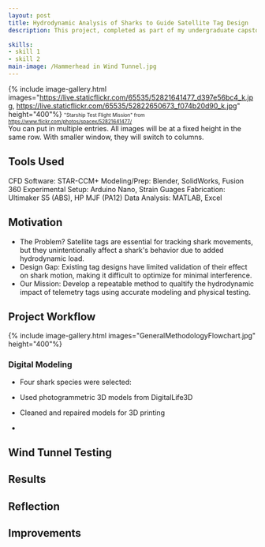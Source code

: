 ```yaml
---
layout: post
title: Hydrodynamic Analysis of Sharks to Guide Satellite Tag Design
description: This project, completed as part of my undergraduate capstone at Oregon State University, analyzed the hydrodynamic impact of satellite telemetry tags on sharks. Using CFD modeling and wind tunnel validation, our team developed a repeatable methodology to evaluate tag-induced drag and lift across different shark species.

skills: 
- skill 1
- skill 2
main-image: /Hammerhead in Wind Tunnel.jpg 
---
```


{% include image-gallery.html images="https://live.staticflickr.com/65535/52821641477_d397e56bc4_k.jpg, https://live.staticflickr.com/65535/52822650673_f074b20d90_k.jpg" height="400"%}
<span style="font-size: 10px">"Starship Test Flight Mission" from https://www.flickr.com/photos/spacex/52821641477/</span>  
You can put in multiple entries. All images will be at a fixed height in the same row. With smaller window, they will switch to columns.  

## Tools Used
CFD Software: STAR-CCM+
Modeling/Prep: Blender, SolidWorks, Fusion 360
Experimental Setup: Arduino Nano, Strain Guages
Fabrication: Ultimaker S5 (ABS), HP MJF (PA12)
Data Analysis: MATLAB, Excel

## Motivation
- The Problem? Satellite tags are essential for tracking shark movements, but they unintentionally affect a shark's behavior due to added hydrodynamic load.
- Design Gap: Existing tag designs have limited validation of their effect on shark motion, making it difficult to optimize for minimal interference.
- Our Mission: Develop a repeatable method to qualtify the hydrodynamic impact of telemetry tags using accurate modeling and physical testing.
  
## Project Workflow
{% include image-gallery.html images="GeneralMethodologyFlowchart.jpg" height="400"%} 

### Digital Modeling
- Four shark species were selected:


- Used photogrammetric 3D models from DigitalLife3D
- Cleaned and repaired models for 3D printing
- 

## Wind Tunnel Testing


## Results

## Reflection

## Improvements


